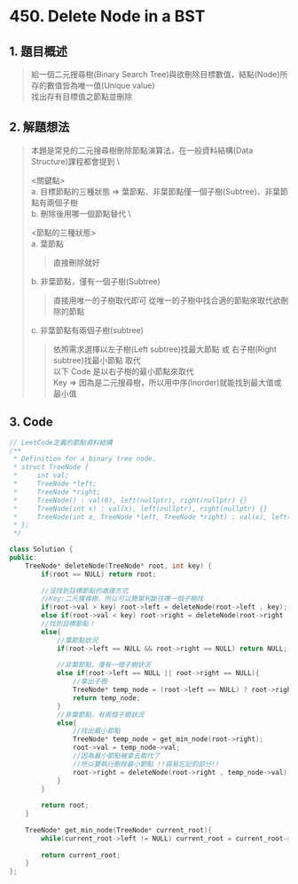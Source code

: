 # 450. Delete Node in a BST

## 1. 題目概述
>給一個二元搜尋樹(Binary Search Tree)與欲刪除目標數值，結點(Node)所存的數值皆為唯一值(Unique value)\
>找出存有目標值之節點並刪除

## 2. 解題想法
>本題是常見的二元搜尋樹刪除節點演算法，在一般資料結構(Data Structure)課程都會提到 \
>
><關鍵點>\
>a. 目標節點的三種狀態 => 葉節點、非葉節點僅一個子樹(Subtree)、非葉節點有兩個子樹 \
>b. 刪除後用哪一個節點替代 \
>
><節點的三種狀態>\
>a. 葉節點
>>直接刪除就好
>
>b. 非葉節點，僅有一個子樹(Subtree)
>>直接用唯一的子樹取代即可
>>從唯一的子樹中找合適的節點來取代欲刪除的節點
>
>c. 非葉節點有兩個子樹(subtree)
>>依照需求選擇以左子樹(Left subtree)找最大節點 或 右子樹(Right subtree)找最小節點 取代\
>>以下 Code 是以右子樹的最小節點來取代\
>>Key => 因為是二元搜尋樹，所以用中序(Inorder)就能找到最大值或最小值

## 3. Code
```C++
// LeetCode定義的節點資料結構
/**
 * Definition for a binary tree node.
 * struct TreeNode {
 *     int val;
 *     TreeNode *left;
 *     TreeNode *right;
 *     TreeNode() : val(0), left(nullptr), right(nullptr) {}
 *     TreeNode(int x) : val(x), left(nullptr), right(nullptr) {}
 *     TreeNode(int x, TreeNode *left, TreeNode *right) : val(x), left(left), right(right) {}
 * };
 */

class Solution {
public:
    TreeNode* deleteNode(TreeNode* root, int key) {
        if(root == NULL) return root;
        
        //沒找到目標節點的處理方式
        //Key:二元搜尋樹，所以可以簡單判斷往哪一個子樹找
        if(root->val > key) root->left = deleteNode(root->left , key);
        else if(root->val < key) root->right = deleteNode(root->right , key);
        //找到目標節點！
        else{
            //葉節點狀況
            if(root->left == NULL && root->right == NULL) return NULL;
            
            //非葉節點，僅有一個子樹狀況
            else if(root->left == NULL || root->right == NULL){
                //拿出子樹
                TreeNode* temp_node = (root->left == NULL) ? root->right : root->left;
                return temp_node;
            }
            //非葉節點，有兩個子樹狀況
            else{
                //找出最小節點
                TreeNode* temp_node = get_min_node(root->right);
                root->val = temp_node->val;
                //因為最小節點被拿去取代了
                //所以要執行刪除最小節點 !!容易忘記的部分!!
                root->right = deleteNode(root->right , temp_node->val);
            }
        }
        
        return root;
    }
    
    TreeNode* get_min_node(TreeNode* current_root){
        while(current_root->left != NULL) current_root = current_root->left;
        
        return current_root;
    }
};
```
